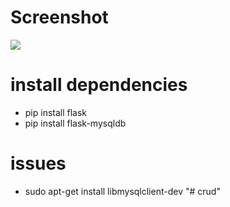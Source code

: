 # Screenshot
![](docs/screenshot.png)

# install dependencies
- pip install flask
- pip install flask-mysqldb

# issues
- sudo apt-get install libmysqlclient-dev
"# crud" 
